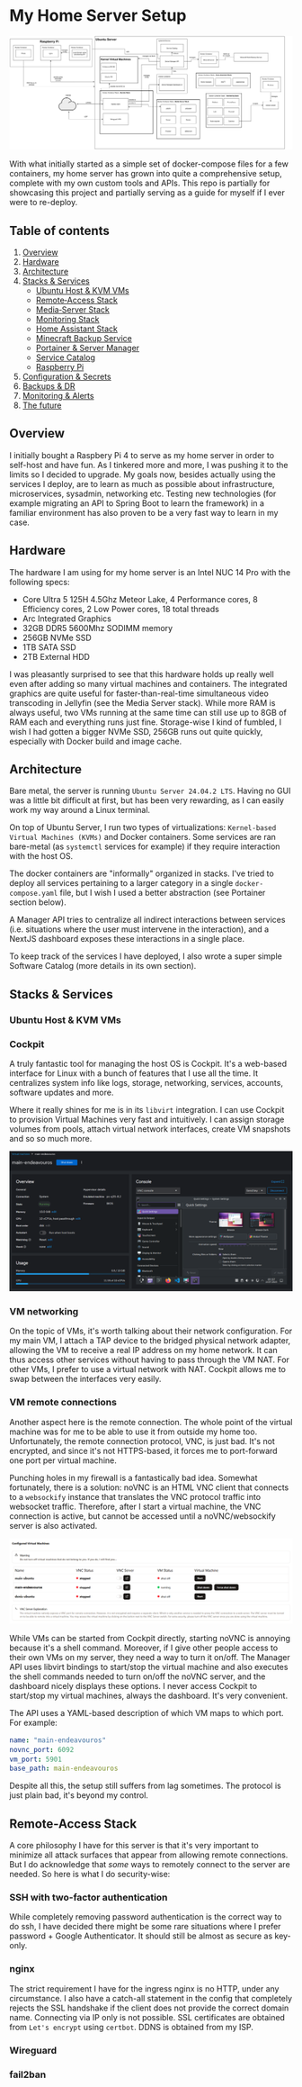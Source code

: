# My Home Server Setup

![Architecture Diagram](images/architecture.png)

With what initially started as a simple set of docker-compose files for a few containers, my home server has grown into quite a comprehensive setup, complete with my own custom tools and APIs. This repo is partially for showcasing this project and partially serving as a guide for myself if I ever were to re-deploy.

## Table of contents

1. [Overview](#overview)
2. [Hardware](#hardware)  
3. [Architecture](#architecture)   
4. [Stacks & Services](#stacks--services)   
   - [Ubuntu Host & KVM VMs](#ubuntu-host--kvm-vms)  
   - [Remote‑Access Stack](#remote-access-stack)  
   - [Media‑Server Stack](#media-server-stack)  
   - [Monitoring Stack](#monitoring-stack)  
   - [Home Assistant Stack](#home-assistant-stack) 
   - [Minecraft Backup Service](#minecraft-backup-service)   
   - [Portainer & Server Manager](#portainer--server-manager)  
   - [Service Catalog](#service-catalog)
   - [Raspberry Pi](#raspberry-pi-edge) 
5. [Configuration & Secrets](#configuration--secrets)  
6. [Backups & DR](#backups--dr)  
7. [Monitoring & Alerts](#monitoring--alerts)  
8. [The future](#future)


## Overview
I initially bought a Raspbery Pi 4 to serve as my home server in order to self-host and have fun. As I tinkered more and more, I was pushing it to the limits so I decided to upgrade. My goals now, besides actually using the services I deploy, are to learn as much as possible about infrastructure, microservices, sysadmin, networking etc. Testing new technologies (for example migrating an API to Spring Boot to learn the framework) in a familiar environment has also proven to be a very fast way to learn in my case.

## Hardware

The hardware I am using for my home server is an Intel NUC 14 Pro with the following specs:
- Core Ultra 5 125H 4.5Ghz Meteor Lake, 4 Performance cores, 8 Efficiency cores, 2 Low Power cores, 18 total threads
- Arc Integrated Graphics
- 32GB DDR5 5600Mhz SODIMM memory
- 256GB NVMe SSD
- 1TB SATA SSD
- 2TB External HDD

I was pleasantly surprised to see that this hardware holds up really well even after adding so many virtual machines and containers. The integrated graphics are quite useful for faster-than-real-time simultaneous video transcoding in Jellyfin (see the Media Server stack). While more RAM is always useful, two VMs running at the same time can still use up to 8GB of RAM each and everything runs just fine. Storage-wise I kind of fumbled, I wish I had gotten a bigger NVMe SSD, 256GB runs out quite quickly, especially with Docker build and image cache.

## Architecture

Bare metal, the server is running ``Ubuntu Server 24.04.2 LTS``. Having no GUI was a little bit difficult at first, but has been very rewarding, as I can easily work my way around a Linux terminal.

On top of Ubuntu Server, I run two types of virtualizations: ``Kernel-based Virtual Machines (KVMs)`` and Docker containers. Some services are ran bare-metal (as ``systemctl`` services for example) if they require interaction with the host OS.

The docker containers are "informally" organized in stacks. I've tried to deploy all services pertaining to a larger category in a single ``docker-compose.yaml`` file, but I wish I used a better abstraction (see Portainer section below).

A Manager API tries to centralize all indirect interactions between services (i.e. situations where the user must intervene in the interaction), and a NextJS dashboard exposes these interactions in a single place. 

To keep track of the services I have deployed, I also wrote a super simple Software Catalog (more details in its own section).

## Stacks & Services

### Ubuntu Host & KVM VMs

### Cockpit
A truly fantastic tool for managing the host OS is Cockpit. It's a web-based interface for Linux with a bunch of features that I use all the time. It centralizes system info like logs, storage, networking, services, accounts, software updates and more.

Where it really shines for me is in its ``libvirt`` integration. I can use Cockpit to provision Virtual Machines very fast and intuitively. I can assign storage volumes from pools, attach virtual network interfaces, create VM snapshots and so so much more.

![Cockpit VM](images/cockpit-vm.png)

### VM networking

On the topic of VMs, it's worth talking about their network configuration. For my main VM, I attach a TAP device to the bridged physical network adapter, allowing the VM to receive a real IP address on my home network. It can thus access other services without having to pass through the VM NAT. For other VMs, I prefer to use a virtual network with NAT. Cockpit allows me to swap between the interfaces very easily.


### VM remote connections
Another aspect here is the remote connection. The whole point of the virtual machine was for me to be able to use it from outside my home too. Unfortunately, the remote connection protocol, VNC, is just bad. It's not encrypted, and since it's not HTTPS-based, it forces me to port-forward one port per virtual machine.

Punching holes in my firewall is a fantastically bad idea. Somewhat fortunately, there is a solution: noVNC is an HTML VNC client that connects to a ``websockify`` instance that translates the VNC protocol traffic into websocket traffic. Therefore, after I start a virtual machine, the VNC connection is active, but cannot be accessed until a noVNC/websockify server is also activated. 

![VM control](images/vms.png)

While VMs can be started from Cockpit directly, starting noVNC is annoying because it's a shell command. Moreover, if I give other people access to their own VMs on my server, they need a way to turn it on/off. The Manager API uses libvirt bindings to start/stop the virtual machine and also executes the shell commands needed to turn on/off the noVNC server, and the dashboard nicely displays these options. I never access Cockpit to start/stop my virtual machines, always the dashboard. It's very convenient.

The API uses a YAML-based description of which VM maps to which port. For example:
```yaml
name: "main-endeavouros"
novnc_port: 6092
vm_port: 5901
base_path: main-endeavouros
```

Despite all this, the setup still suffers from lag sometimes. The protocol is just plain bad, it's beyond my control. 



## Remote-Access Stack
A core philosophy I have for this server is that it's very important to minimize all attack surfaces that appear from allowing remote connections. But I do acknowledge that *some* ways to remotely connect to the server are needed. So here is what I do security-wise:

### SSH with two-factor authentication
While completely removing password authentication is the correct way to do ssh, I have decided there might be some rare situations where I prefer password + Google Authenticator. It should still be almost as secure as key-only.

### nginx
The strict requirement I have for the ingress nginx is no HTTP, under any circumstance. I also have a catch-all statement in the config that completely rejects the SSL handshake if the client does not provide the correct domain name. Connecting via IP only is not possible. SSL certificates are obtained from ``Let's encrypt`` using ``certbot``. DDNS is obtained from my ISP.

### Wireguard

### fail2ban

